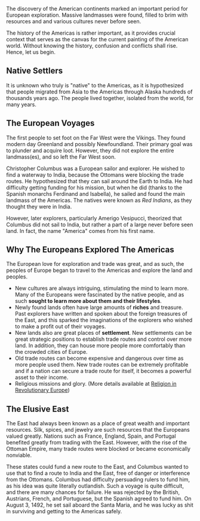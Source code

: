 The discovery of the American continents marked an important period for European exploration. Massive landmasses were found, filled to brim with resources and and various cultures never before seen. 

The history of the Americas is rather important, as it provides crucial context that serves as the canvas for the current painting of the American world. Without knowing the history, confusion and conflicts shall rise. Hence, let us begin.


## Native Settlers

It is unknown who truly is "native" to the Americas, as it is hypothesized that people migrated from Asia to the Americas through Alaska hundreds of thousands years ago. The people lived together, isolated from the world, for many years.


## The European Voyages

The first people to set foot on the Far West were the Vikings. They found modern day Greenland and possibly Newfoundland. Their primary goal was to plunder and acquire loot. However, they did not explore the entire landmass(es), and so left the Far West soon.

Christopher Columbus was a European sailor and explorer. He wished to find a waterway to India, because the Ottomans were blocking the trade routes. He hypothesized that they can sail around the Earth to India. He had difficulty getting funding for his mission, but when he did (thanks to the Spanish monarchs Ferdinand and Isabella), he sailed and found the main landmass of the Americas. The natives were known as *Red Indians*, as they thought they were in India.

However, later explorers, particularly Amerigo Vesipucci, theorized that Columbus did not sail to India, but rather a part of a large never before seen land. In fact, the name "America" comes from his first name. 


## Why The Europeans Explored The Americas

The European love for exploration and trade was great, and as such, the peoples of Europe began to travel to the Americas and explore the land and peoples.

- New cultures are always intriguing, stimulating the mind to learn more. Many of the Europeans were fascinated by the native people, and as such **sought to learn more about them and their lifestyles**.
- Newly found lands often have large amounts of **riches** and treasure. Past explorers have written and spoken about the foreign treasures of the East, and this sparked the imaginations of the explorers who wished to make a profit out of their voyages.
- New lands also are great places of **settlement**. New settlements can be great strategic positions to establish trade routes and control over more land. In addition, they can house more people more comfortably than the crowded cities of Europe.
- Old trade routes can become expensive and dangerous over time as more people used them. New trade routes can be extremely profitable and if a nation can secure a trade route for itself, it becomes a powerful asset to their income.
- Religious missions and glory. (More details available at [Religion in Revolutionary Europe](Religion%20in%20Revolutionary%20Europe.md))


## The Elusive East

The East had always been known as a place of great wealth and important resources. Silk, spices, and jewelry are such resources that the Europeans valued greatly. Nations such as France, England, Spain, and Portugal benefited greatly from trading with the East. However, with the rise of the Ottoman Empire, many trade routes were blocked or became economically nonviable. 

These states could fund a new route to the East, and Columbus wanted to use that to find a route to India and the East, free of danger or interference from the Ottomans. Columbus had difficulty persuading rulers to fund him, as his idea was quite literally outlandish. Such a voyage is quite difficult, and there are many chances for failure. He was rejected by the British, Austrians, French, and Portuguese, but the Spanish agreed to fund him. On August 3, 1492, he set sail aboard the Santa Maria, and he was lucky as shit in surviving and getting to the Americas safely.